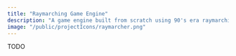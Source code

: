 ```yaml
---
title: "Raymarching Game Engine"
description: "A game engine built from scratch using 90's era raymarching techniques and a custom ECS-based architecture"
image: "/public/projectIcons/raymarcher.png"
---
```


TODO